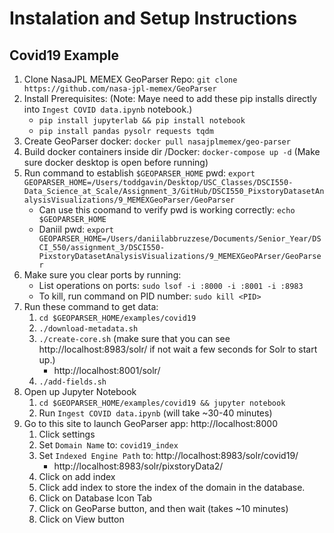 # Instalation and Setup Instructions

## Covid19 Example 
1. Clone NasaJPL MEMEX GeoParser Repo: `git clone https://github.com/nasa-jpl-memex/GeoParser`
2. Install Prerequisites: (Note: Maye need to add these pip installs directly into `Ingest COVID data.ipynb` notebook.)
    - `pip install jupyterlab && pip install notebook`
    - `pip install pandas pysolr requests tqdm`
3. Create GeoParser docker: `docker pull nasajplmemex/geo-parser`
4. Build docker containers inside dir /Docker: `docker-compose up -d` (Make sure docker desktop is open before running)
4. Run command to establish `$GEOPARSER_HOME` pwd: `export GEOPARSER_HOME=/Users/toddgavin/Desktop/USC_Classes/DSCI550-Data_Science_at_Scale/Assignment_3/GitHub/DSCI550_PixstoryDatasetAnalysisVisualizations/9_MEMEXGeoParser/GeoParser`
    - Can use this coomand to verify pwd is working correctly: `echo $GEOPARSER_HOME`
    - Daniil pwd: `export GEOPARSER_HOME=/Users/daniilabbruzzese/Documents/Senior_Year/DSCI_550/assignment_3/DSCI550-PixstoryDatasetAnalysisVisualizations/9_MEMEXGeoPArser/GeoParser`
5. Make sure you clear ports by running:
    - List operations on ports: `sudo lsof -i :8000 -i :8001 -i :8983`
    - To kill, run command on PID number: `sudo kill <PID>` 
6. Run these command to get data:
    1. `cd $GEOPARSER_HOME/examples/covid19`
    2. `./download-metadata.sh`
    3. `./create-core.sh` (make sure that you can see http://localhost:8983/solr/ if not wait a few seconds for Solr to start up.)
        - http://localhost:8001/solr/
    4. `./add-fields.sh`
7. Open up Jupyter Notebook
    1. `cd $GEOPARSER_HOME/examples/covid19 && jupyter notebook`
    2. Run `Ingest COVID data.ipynb` (will take ~30-40 minutes)
8. Go to this site to launch GeoParser app: http://localhost:8000 
    1. Click settings
    2. Set `Domain Name` to: `covid19_index`
    3. Set `Indexed Engine Path` to: http://localhost:8983/solr/covid19/
        - http://localhost:8983/solr/pixstoryData2/
    4. Click on add index
    5. Click add index to store the index of the domain in the database.
    6. Click on Database Icon Tab
    7. Click on GeoParse button, and then wait (takes ~10 minutes)
    8. Click on View button

